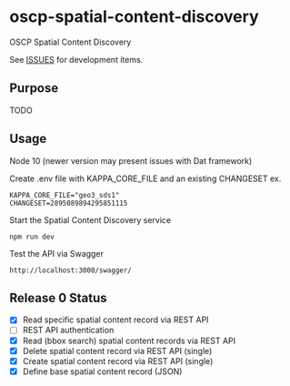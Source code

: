 # oscp-spatial-content-discovery
OSCP Spatial Content Discovery

See [ISSUES](https://github.com/OpenArCloud/oscp-spatial-content-discovery/issues) for development items.


## Purpose

TODO



## Usage


Node 10 (newer version may present issues with Dat framework)

Create .env file with KAPPA_CORE_FILE and an existing CHANGESET ex.

```
KAPPA_CORE_FILE="geo3_sds1"
CHANGESET=2895089894295851115
```

Start the Spatial Content Discovery service

```
npm run dev
```

Test the API via Swagger

```
http://localhost:3000/swagger/
```

## Release 0 Status

- [x] Read specific spatial content record via REST API 
- [ ] REST API authentication
- [x] Read (bbox search) spatial content records via REST API
- [x] Delete spatial content record via REST API (single)
- [x] Create spatial content record via REST API (single)
- [x] Define base spatial content record (JSON)